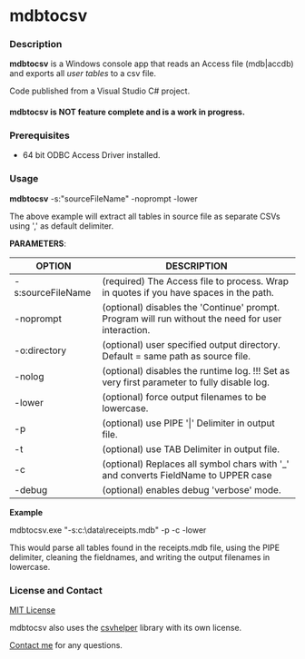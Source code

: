 # mdbtocsv

### Description

**mdbtocsv** is a Windows console app that reads an Access file (mdb|accdb) and exports all *user tables* to a csv file.

Code published from a Visual Studio C# project.

#### mdbtocsv is NOT feature complete and is a work in progress.

### Prerequisites 
- 64 bit ODBC Access Driver installed.

### Usage

**mdbtocsv** -s:"sourceFileName" -noprompt -lower

The above example will extract all tables in source file as separate CSVs using ',' as default delimiter.

**PARAMETERS**:

|OPTION|DESCRIPTION|
|----- | ----- |
|-s:sourceFileName | (required) The Access file to process. Wrap in quotes if you have spaces in the path.|
|-noprompt | \(optional\) disables the 'Continue' prompt. Program will run without the need for user interaction.|
|-o:directory | \(optional\) user specified output directory. Default = same path as source file.|
|-nolog | \(optional\) disables the runtime log. !!! Set as very first parameter to fully disable log.|
|-lower | \(optional\) force output filenames to be lowercase.|
|-p | \(optional\) use PIPE '\|' Delimiter in output file.|
|-t | \(optional\) use TAB Delimiter in output file.|
|-c | \(optional\) Replaces all symbol chars with '_' and converts FieldName to UPPER case|
|-debug | \(optional\) enables debug 'verbose' mode.|


**Example**

mdbtocsv.exe "-s:c:\data\receipts.mdb" -p -c -lower

This would parse all tables found in the receipts.mdb file, using the PIPE delimiter, cleaning the fieldnames, and writing the output filenames in lowercase.


### License and Contact
[MIT License](https://mit-license.org/)

mdbtocsv also uses the [csvhelper](https://joshclose.github.io/csvhelper/) library with its own license.

[Contact me](mailto:geoff@bentonvillebase.com) for any questions.

